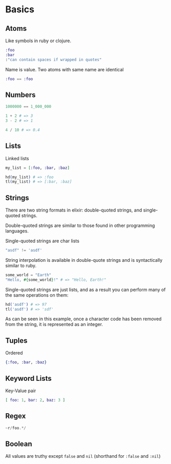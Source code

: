 # Basics

## Atoms

Like symbols in ruby or clojure.

```elixir
:foo
:bar
:"can contain spaces if wrapped in quotes"
```

Name is value. Two atoms with same name are identical

```elixir
:foo == :foo
```

## Numbers

```elixir
1000000 == 1_000_000

1 + 2 # => 3
3 - 2 # => 1

4 / 10 # => 0.4
```
## Lists

Linked lists

```elixir
my_list = [:foo, :bar, :baz]

hd(my_list) # => :foo
tl(my_list) # => [:bar, :baz]
```


## Strings
There are two string formats in elixir: double-quoted strings, and single-quoted
strings.

Double-quoted strings are similar to those found in other programming languages.

Single-quoted strings are char lists

```elixir
"asdf" != 'asdf'
```

String interpolation is available in double-quote strings and is syntactically
similar to ruby.

```elixir
some_world = "Earth"
"Hello, #{some_world}!" # => "Hello, Earth!"
```

Single-quoted strings are just lists, and as a result you can perform many of
the same operations on them:

```elixir
hd('asdf') # => 97
tl('asdf') # => 'sdf'
```
As can be seen in this example, once a character code has been removed from the
string, it is represented as an integer.
## Tuples

Ordered

```elixir
{:foo, :bar, :baz}
```

## Keyword Lists

Key-Value pair

```elixir
[ foo: 1, bar: 2, baz: 3 ]
```

## Regex

```elixir
~r/foo.*/
```

## Boolean

All values are truthy except `false` and `nil` (shorthand for `:false` and
`:nil`)
